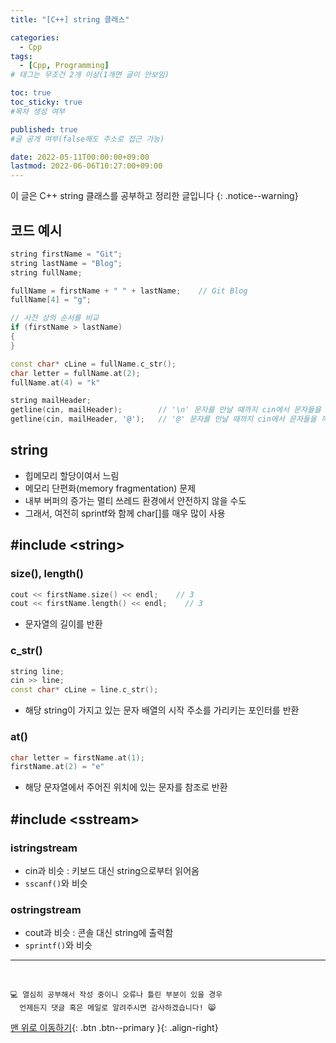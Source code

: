 ```yaml
---
title: "[C++] string 클래스" 

categories:
  - Cpp
tags:
  - [Cpp, Programming]
# 태그는 무조건 2개 이상(1개면 글이 안보임)

toc: true
toc_sticky: true
#목차 생성 여부

published: true
#글 공개 여부(false해도 주소로 접근 가능)

date: 2022-05-11T00:00:00+09:00
lastmod: 2022-06-06T10:27:00+09:00
---
```


이 글은 C++ string 클래스를 공부하고 정리한 글입니다
{: .notice--warning}

## 코드 예시
```cpp
string firstName = "Git";
string lastName = "Blog";
string fullName;

fullName = firstName + " " + lastName;    // Git Blog
fullName[4] = "g";

// 사전 상의 순서를 비교
if (firstName > lastName)
{
}

const char* cLine = fullName.c_str();
char letter = fullName.at(2);
fullName.at(4) = "k"

string mailHeader;
getline(cin, mailHeader);        // '\n' 문자를 만날 때까지 cin에서 문자들을 꺼내서 mailHeader에 저장
getline(cin, mailHeader, '@');   // '@' 문자를 만날 때까지 cin에서 문자들을 꺼내서 mailHeader에 저장
```

## string
- 힙메모리 할당이여서 느림
- 메모리 단편화(memory fragmentation) 문제
- 내부 버퍼의 증가는 멀티 쓰레드 환경에서 안전하지 않을 수도
- 그래서, 여전히 sprintf와 함께 char[]를 매우 많이 사용

## #include \<string\>

### size(), length()
```cpp
cout << firstName.size() << endl;    // 3
cout << firstName.length() << endl;    // 3
```
- 문자열의 길이를 반환

### c_str()
```cpp
string line;
cin >> line;
const char* cLine = line.c_str();
```
- 해당 string이 가지고 있는 문자 배열의 시작 주소를 가리키는 포인터를 반환

### at()
```cpp
char letter = firstName.at(1);
firstName.at(2) = "e"
```
- 해당 문자열에서 주어진 위치에 있는 문자를 참조로 반환

## #include \<sstream\>

### istringstream
- cin과 비슷 : 키보드 대신 string으로부터 읽어옴
- `sscanf()`와 비슷

### ostringstream
- cout과 비슷 : 콘솔 대신 string에 출력함
- `sprintf()`와 비슷

***
<br>

    💻 열심히 공부해서 작성 중이니 오류나 틀린 부분이 있을 경우 
      언제든지 댓글 혹은 메일로 알려주시면 감사하겠습니다! 😸

[맨 위로 이동하기](#){: .btn .btn--primary }{: .align-right}